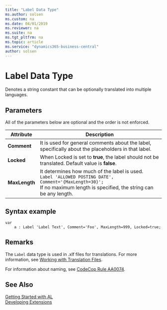 ```yaml
---
title: "Label Data Type"
ms.author: solsen
ms.custom: na
ms.date: 04/01/2019
ms.reviewer: na
ms.suite: na
ms.tgt_pltfrm: na
ms.topic: article
ms.service: "dynamics365-business-central"
author: solsen
---
```

[//]: # (START>DO_NOT_EDIT)
[//]: # (IMPORTANT:Do not edit any of the content between here and the END>DO_NOT_EDIT.)
[//]: # (Any modifications should be made in the .xml files in the ModernDev repo.)
# Label Data Type
Denotes a string constant that can be optionally translated into multiple languages.




[//]: # (IMPORTANT: END>DO_NOT_EDIT)

## Parameters
All of the parameters below are optional and the order is not enforced.

| Attribute   | Description|
|-------------|--------------|
|**Comment**  | It is used for general comments about the label, specifically about the placeholders in that label.|
|**Locked**   | When Locked is set to **true**, the label should not be translated. Default value is **false**.|
|**MaxLength**| It determines how much of the label is used.</br>`Label 'ALLOWED POSTING DATE', Comment='{MaxLength=30}';`<br>If no maximum length is specified, the string can be any length.|

## Syntax example

```
var
    a : Label 'Label Text', Comment='Foo', MaxLength=999, Locked=true;
```

## Remarks
The `Label` data type is used in .xlf files for translations. For more information, see [Working with Translation Files](../../devenv-work-with-translation-files.md). 

For information about naming, see [CodeCop Rule AA0074](../../analyzers/codecop-aa0074-textconstlabelvariablenamesshouldhaveapprovedsuffix.md).

## See Also  
[Getting Started with AL](../../devenv-get-started.md)  
[Developing Extensions](../../devenv-dev-overview.md)  